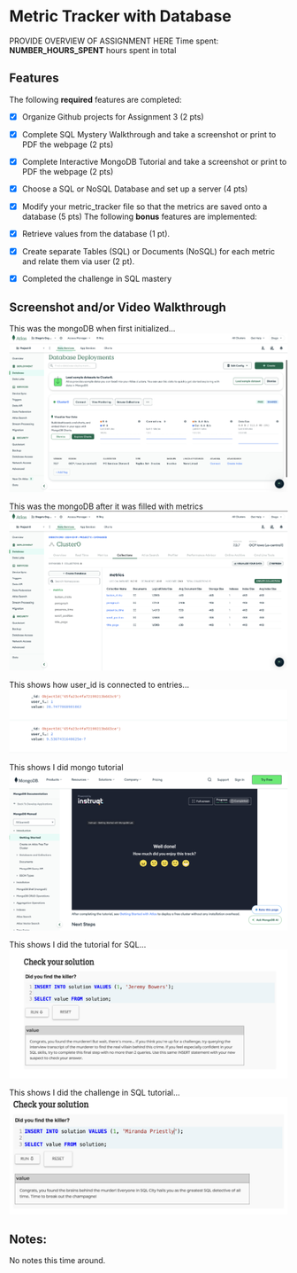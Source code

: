# Metric Tracker with Database
PROVIDE OVERVIEW OF ASSIGNMENT HERE
Time spent: **NUMBER_HOURS_SPENT** hours spent in total

## Features
The following **required** features are completed:
- [x] Organize Github projects for Assignment 3 (2 pts)
- [x] Complete SQL Mystery Walkthrough and take a screenshot or print to PDF the
webpage (2 pts)
- [x] Complete Interactive MongoDB Tutorial and take a screenshot or print to PDF
the webpage (2 pts)
- [x] Choose a SQL or NoSQL Database and set up a server (4 pts)
- [x] Modify your metric_tracker file so that the metrics are saved onto a database
(5 pts)
The following **bonus** features are implemented:
- [x] Retrieve values from the database (1 pt).
- [x] Create separate Tables (SQL) or Documents (NoSQL) for each metric and relate
them via user (2 pt).
- [x] Completed the challenge in SQL mastery


## Screenshot and/or Video Walkthrough
This was the mongoDB when first initialized... </br>
<img src="./Images/MongoDB Database.png" title='database no content' width='' alt='mongo empty' />

This was the mongoDB after it was filled with metrics </br>
<img src="./Images/MongoDB-Metrics.png" title='database content' width='' alt='mongo fill' />

This shows how user_id is connected to entries...</br>
<img src="./Images/id_difference.png" title='database content2' width='' alt='mongo fill2' />

This shows I did mongo tutorial </br>
<img src="./Images/MongoDB Tutorial Completed.png" title='mongo tutorial content' width='' alt='mongo tutorial output' />

This shows I did the tutorial for SQL... </br>
<img src="./Images/SQL Tutorial Complete.png" title='SQL content' width='' alt='SQL Tutorial Complete' />

This shows I did the challenge in SQL tutorial...</br>
<img src="./Images/SQL Tutorial Hidden Complete.png" title='SQL content2' width='' alt='SQL Tutorial Complete2' />

## Notes:
No notes this time around.
